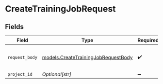 # CreateTrainingJobRequest


## Fields

| Field                                                                            | Type                                                                             | Required                                                                         | Description                                                                      |
| -------------------------------------------------------------------------------- | -------------------------------------------------------------------------------- | -------------------------------------------------------------------------------- | -------------------------------------------------------------------------------- |
| `request_body`                                                                   | [models.CreateTrainingJobRequestBody](../models/createtrainingjobrequestbody.md) | :heavy_check_mark:                                                               | Provide your training job details                                                |
| `project_id`                                                                     | *Optional[str]*                                                                  | :heavy_minus_sign:                                                               | N/A                                                                              |